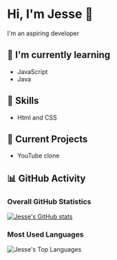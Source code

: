 # Hi, I'm Jesse 👋

I'm an aspiring developer

## 🌱 I'm currently learning
- JavaScript
- Java

## 💼 Skills
- Html and CSS

## 🔭 Current Projects
- YouTube clone

## 📊 GitHub Activity

### Overall GitHub Statistics
[![Jesse's GitHub stats](https://github-readme-stats.vercel.app/api?username=JesseMbugua&show_icons=true&theme=radical)](https://github.com/anuraghazra/github-readme-stats)

### Most Used Languages
![Jesse's Top Languages](https://github-readme-stats.vercel.app/api/top-langs/?username=JesseMbugua&layout=compact)
